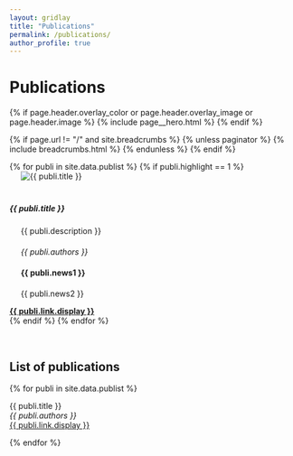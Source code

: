 ```yaml
---
layout: gridlay
title: "Publications"
permalink: /publications/
author_profile: true
---
```


<style>
.image-margin {
  margin-bottom: 20px;
  margin-left: 20px;
}

.text-margin {
  margin-top: 20px;
  margin-left: 20px;
}

.text-justify {
  text-align: justify;
}
</style>

# Publications
{% if page.header.overlay_color or page.header.overlay_image or page.header.image %}
  {% include page__hero.html %}
{% endif %}

{% if page.url != "/" and site.breadcrumbs %}
  {% unless paginator %}
    {% include breadcrumbs.html %}
  {% endunless %}
{% endif %}

<div class="container">
  <div class="row row-cols-1 row-cols-md-2">
    {% for publi in site.data.publist %}
      {% if publi.highlight == 1 %}
        <div class="col mb-4">
          <div class="card h-100 d-flex flex-column justify-content-between bg-light">
            <img src="{{ site.url }}{{ site.baseurl }}/images/{{ publi.image }}" class="card-img-top image-margin" alt="{{ publi.title }}">
            <div class="card-body text-justify">
              <h5 class="card-title">{{ publi.title }}</h5>
              <p class="card-text text-margin">{{ publi.description }}</p>
              <p class="card-text text-margin"><em>{{ publi.authors }}</em></p>
              <p class="card-text text-margin text-danger"><strong>{{ publi.news1 }}</strong></p>
              <p class="card-text text-margin">{{ publi.news2 }}</p>
            </div>
            <div class="card-footer">
              <a href="{{ publi.link.url }}" class="card-link text-nowrap"><strong>{{ publi.link.display }}</strong></a>
            </div>
          </div>
        </div>
      {% endif %}
    {% endfor %}
  </div>

  <p>&nbsp;</p>

  <h2>List of publications</h2>
  {% for publi in site.data.publist %}
    <p>
      {{ publi.title }}<br>
      <em>{{ publi.authors }}</em><br>
      <a href="{{ publi.link.url }}">{{ publi.link.display }}</a>
    </p>
  {% endfor %}
</div>
